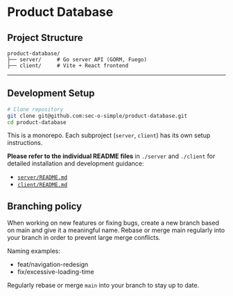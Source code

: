 # Product Database

## Project Structure

```
product-database/
├── server/     # Go server API (GORM, Fuego)
├── client/     # Vite + React frontend
```

---

## Development Setup

```sh
# Clone repository
git clone git@github.com:sec-o-simple/product-database.git
cd product-database

```

This is a monorepo. Each subproject (`server`, `client`) has its own setup instructions.

**Please refer to the individual README files** in `./server` and `./client` for detailed installation and development guidance:

- [`server/README.md`](./server/README.md)
- [`client/README.md`](./client/README.md)

## Branching policy

When working on new features or fixing bugs, create a new branch based on main
and give it a meaningful name. Rebase or merge main regularly into your branch
in order to prevent large merge conflicts.

Naming examples:

- feat/navigation-redesign
- fix/excessive-loading-time

Regularly rebase or merge `main` into your branch to stay up to date.
